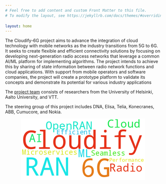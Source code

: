 ```yaml
---
# Feel free to add content and custom Front Matter to this file.
# To modify the layout, see https://jekyllrb.com/docs/themes/#overriding-theme-defaults

layout: home
---
```


The Cloudify-6G project aims to advance the integration of cloud technology with mobile networks as the industry transitions from 5G to 6G. 
It seeks to create flexible and efficient connectivity solutions by focusing on developing next-generation radio access networks that leverage a common AI/ML platform for implementing algorithms. 
The project intends to achieve this by sharing of state information between radio network functions and cloud applications.
With support from mobile operators and software companies, the project will create a prototype platform to validate its concepts and demonstrate its potential for various industry applications

The [project team](/team/) consists of researchers from the University of Helsinki, Aalto University, and VTT. 

The steering group of this project includes DNA, Elisa, Telia, Konecranes, ABB, Cumucore, and Nokia.

<div style="text-align: center;">
<img src="/assets/images/wordcloud.png" alt="Cloudify-6g" />
</div>